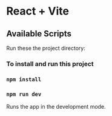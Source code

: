 # React + Vite

## Available Scripts

Run these the project directory:

### To install and run this project

### `npm install`

### `npm run dev`

Runs the app in the development mode.